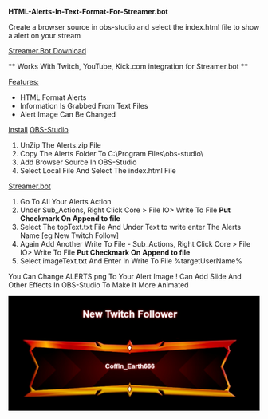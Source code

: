 **HTML-Alerts-In-Text-Format-For-Streamer.bot**

Create a browser source in obs-studio and select the index.html file to show a alert on your stream

[Streamer.Bot Download](https://streamer.bot/)

** Works With Twitch, YouTube, Kick.com integration for Streamer.bot **

<ins>Features:</ins>
- HTML Format Alerts
- Information Is Grabbed From Text Files
- Alert Image Can Be Changed

<ins>Install</ins>
<ins>OBS-Studio</ins>
1) UnZip The Alerts.zip File
2) Copy The Alerts Folder To C:\Program Files\obs-studio\
3) Add Browser Source In OBS-Studio
4) Select Local File And Select The index.html File

<ins>Streamer.bot</ins>
1) Go To All Your Alerts Action
2) Under Sub_Actions, Right Click Core > File IO> Write To File **Put Checkmark On Append to file**
3) Select The topText.txt File And Under Text to write enter The Alerts Name [eg New Twitch Follow]
4) Again Add Another Write To File - Sub_Actions, Right Click Core > File IO> Write To File **Put Checkmark On Append to file**
5) Select imageText.txt And Enter In Write To File  %targetUserName%

You Can Change ALERTS.png To Your Alert Image !
Can Add Slide And Other Effects In OBS-Studio To Make It More Animated 


![Test Image 1](https://github.com/MrrZed0/HTML-Alerts-In-Text-Format-For-Streamer.bot/blob/main/Untitled.jpg?raw=true)
